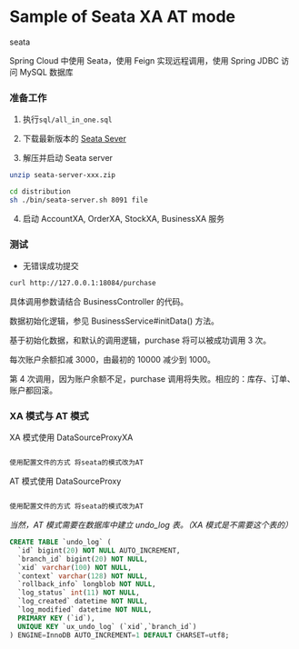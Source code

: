 # Sample of Seata XA AT mode


seata

Spring Cloud 中使用 Seata，使用 Feign 实现远程调用，使用 Spring JDBC 访问 MySQL 数据库

### 准备工作

1. 执行`sql/all_in_one.sql`

2. 下载最新版本的 [Seata Sever](https://github.com/seata/seata/releases)

3. 解压并启动 Seata server

```bash
unzip seata-server-xxx.zip

cd distribution
sh ./bin/seata-server.sh 8091 file
```

4. 启动 AccountXA, OrderXA, StockXA, BusinessXA 服务

### 测试

- 无错误成功提交

```bash
curl http://127.0.0.1:18084/purchase
``` 

具体调用参数请结合 BusinessController 的代码。

数据初始化逻辑，参见 BusinessService#initData() 方法。

基于初始化数据，和默认的调用逻辑，purchase 将可以被成功调用 3 次。

每次账户余额扣减 3000，由最初的 10000 减少到 1000。

第 4 次调用，因为账户余额不足，purchase 调用将失败。相应的：库存、订单、账户都回滚。

### XA 模式与 AT 模式


XA 模式使用 DataSourceProxyXA

```java

使用配置文件的方式 将seata的模式改为AT


```

AT 模式使用 DataSourceProxy

```java

使用配置文件的方式 将seata的模式改为AT

```

*当然，AT 模式需要在数据库中建立 undo_log 表。（XA 模式是不需要这个表的）*

```sql
CREATE TABLE `undo_log` (
  `id` bigint(20) NOT NULL AUTO_INCREMENT,
  `branch_id` bigint(20) NOT NULL,
  `xid` varchar(100) NOT NULL,
  `context` varchar(128) NOT NULL,
  `rollback_info` longblob NOT NULL,
  `log_status` int(11) NOT NULL,
  `log_created` datetime NOT NULL,
  `log_modified` datetime NOT NULL,
  PRIMARY KEY (`id`),
  UNIQUE KEY `ux_undo_log` (`xid`,`branch_id`)
) ENGINE=InnoDB AUTO_INCREMENT=1 DEFAULT CHARSET=utf8;

```

